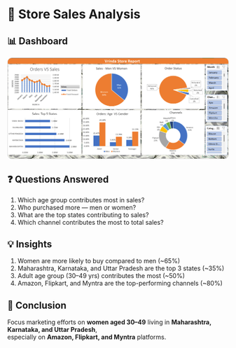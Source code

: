 # 🏬 Store Sales Analysis

## 📊 Dashboard
<p align="center">
  <img src="https://raw.githubusercontent.com/NitinNSB/sales-insights-dashboard-excel/construction/screenshot/Screenshot%202025-10-08%20140515.png" 
       alt="Sales Dashboard Screenshot" 
       width="600" 
       style="border-radius:10px; border:1px solid #ddd;">
</p>

## ❓ Questions Answered
1. Which age group contributes most in sales?
2. Who purchased more — men or women?
3. What are the top states contributing to sales?
4. Which channel contributes the most to total sales?

## 💡 Insights
1. Women are more likely to buy compared to men (~65%)
2. Maharashtra, Karnataka, and Uttar Pradesh are the top 3 states (~35%)
3. Adult age group (30–49 yrs) contributes the most (~50%)
4. Amazon, Flipkart, and Myntra are the top-performing channels (~80%)

## 🧾 Conclusion
Focus marketing efforts on **women aged 30–49** living in **Maharashtra, Karnataka, and Uttar Pradesh**,  
especially on **Amazon, Flipkart, and Myntra** platforms.

